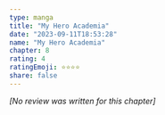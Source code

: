 ```yaml
---
type: manga
title: "My Hero Academia"
date: "2023-09-11T18:53:28"
name: "My Hero Academia"
chapter: 8
rating: 4
ratingEmoji: ⭐️⭐️⭐️⭐️
share: false
---
```


*[No review was written for this chapter]*
